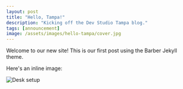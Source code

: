 ```yaml
---
layout: post
title: "Hello, Tampa!"
description: "Kicking off the Dev Studio Tampa blog."
tags: [announcement]
image: /assets/images/hello-tampa/cover.jpg
---
```

Welcome to our new site! This is our first post using the Barber Jekyll theme.

Here's an inline image:

![Desk setup](/assets/images/hello-tampa/desk.jpg)
